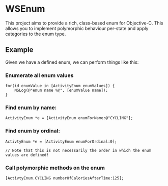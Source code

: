 # WSEnum

This project aims to provide a rich, class-based enum for Objective-C.  This allows you to implement polymorphic behaviour per-state and apply categories to the enum type.

## Example

Given we have a defined enum, we can perform things like this:

### Enumerate all enum values

	for(id enumValue in [ActivityEnum enumValues]) {
		NSLog(@"enum name %@", [enumValue name]);
	}

### Find enum by name:

	ActivityEnum *e = [ActivityEnum enumForName:@"CYCLING"];

### Find enum by ordinal: 	

	ActivtyEnum *e = [ActivityEnum enumForOrdinal:0];

	// Note that this is not necessarily the order in which the enum values are defined!

### Call polymorphic methods on the enum

	[ActivtyEnum.CYCLING numberOfCaloriesAfterTime:125];


